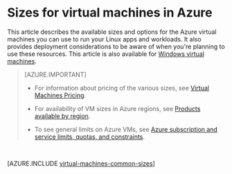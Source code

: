 <properties
 pageTitle="Linux VM sizes | Microsoft Azure"
 description="Lists the different sizes available for Linux virtual machines in Azure."
 services="virtual-machines-linux"
 documentationCenter=""
 authors="cynthn"
 manager="timlt"
 editor=""
 tags="azure-resource-manager,azure-service-management"/>

<tags
ms.service="virtual-machines-linux"
 ms.devlang="na"
 ms.topic="article"
 ms.tgt_pltfrm="vm-linux"
 ms.workload="infrastructure-services"
 ms.date="09/21/2016"
 ms.author="cynthn"/>

# <a name="sizes-for-virtual-machines-in-azure"></a>Sizes for virtual machines in Azure

This article describes the available sizes and options for the Azure virtual machines you can use to run your Linux apps and workloads. It also provides deployment considerations to be aware of when you're planning to use these resources. This article is also available for [Windows virtual machines](virtual-machines-windows-sizes.md).

>[AZURE.IMPORTANT] 
>
>- For information about pricing of the various sizes, see [Virtual Machines Pricing](https://azure.microsoft.com/pricing/details/virtual-machines/#Linux). 
>
>- For availability of VM sizes in Azure regions, see [Products available by region](https://azure.microsoft.com/regions/services/).
>
>- To see general limits on Azure VMs, see [Azure subscription and service limits, quotas, and constraints](../azure-subscription-service-limits.md).

<br>   

[AZURE.INCLUDE [virtual-machines-common-sizes](../../includes/virtual-machines-common-sizes.md)]

